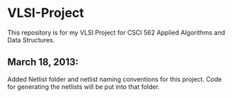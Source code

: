 VLSI-Project
============

This repository is for my VLSI Project for CSCI 562 Applied Algorithms and Data Structures.

March 18, 2013:
---------------

Added Netlist folder and netlist naming conventions for this project. Code for generating the netlists will be put into that folder.
